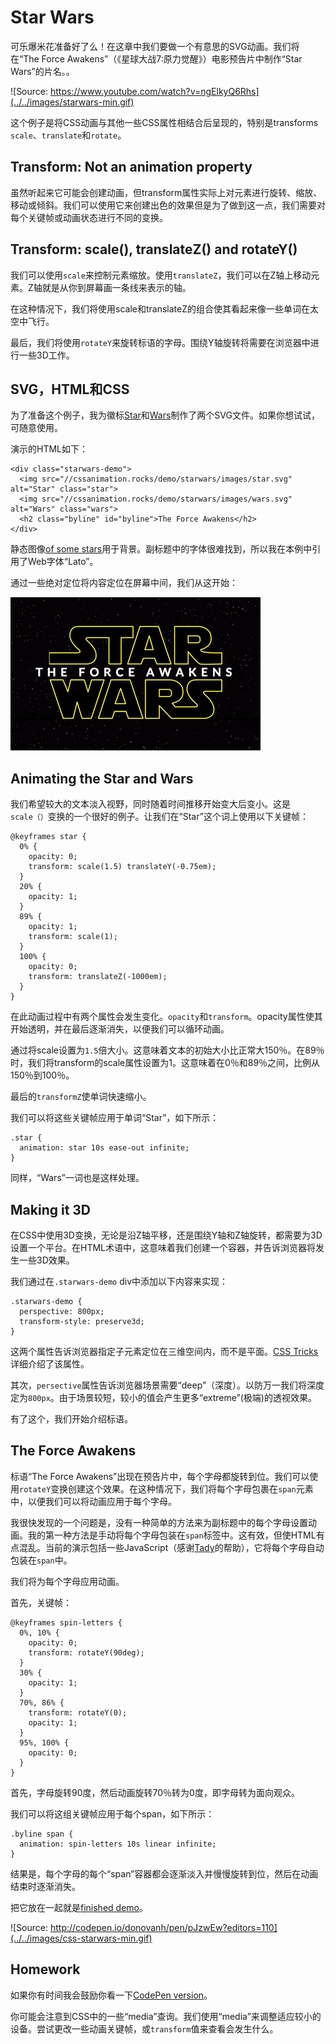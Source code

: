 # Star Wars

可乐爆米花准备好了么！在这章中我们要做一个有意思的SVG动画。我们将在“The Force Awakens”（《星球大战7:原力觉醒》）电影预告片中制作“Star Wars”的片名。。

![Source: https://www.youtube.com/watch?v=ngElkyQ6Rhs](../../images/starwars-min.gif)

这个例子是将CSS动画与其他一些CSS属性相结合后呈现的，特别是transforms `scale`、`translate`和`rotate`。

## Transform: Not an animation property

虽然听起来它可能会创建动画，但transform属性实际上对元素进行旋转、缩放、移动或倾斜。我们可以使用它来创建出色的效果但是为了做到这一点，我们需要对每个关键帧或动画状态进行不同的变换。

## Transform: scale(), translateZ() and rotateY()

我们可以使用`scale`来控制元素缩放。使用`translateZ`，我们可以在Z轴上移动元素。Z轴就是从你到屏幕画一条线来表示的轴。

在这种情况下，我们将使用scale和translateZ的组合使其看起来像一些单词在太空中飞行。

最后，我们将使用`rotateY`来旋转标语的字母。围绕Y轴旋转将需要在浏览器中进行一些3D工作。

## SVG，HTML和CSS

为了准备这个例子，我为徽标[Star](https://cssanimation.rocks/demo/starwars/images/star.svg)和[Wars](https://cssanimation.rocks/demo/starwars/images/wars.svg)制作了两个SVG文件。如果你想试试，可随意使用。

演示的HTML如下：

    <div class="starwars-demo">
      <img src="//cssanimation.rocks/demo/starwars/images/star.svg" alt="Star" class="star">
      <img src="//cssanimation.rocks/demo/starwars/images/wars.svg" alt="Wars" class="wars">
      <h2 class="byline" id="byline">The Force Awakens</h2>
    </div>

静态图像[of some stars](https://cssanimation.rocks/demo/starwars/images/bg.jpg)用于背景。副标题中的字体很难找到，所以我在本例中引用了Web字体“Lato”。

通过一些绝对定位将内容定位在屏幕中间，我们从这开始：

![](../../images/starwars.png)

## Animating the Star and Wars

我们希望较大的文本淡入视野，同时随着时间推移开始变大后变小。这是`scale（）`变换的一个很好的例子。让我们在“Star”这个词上使用以下关键帧：

    @keyframes star {
      0% {
        opacity: 0;
        transform: scale(1.5) translateY(-0.75em);
      }
      20% {
        opacity: 1;
      }
      89% {
        opacity: 1;
        transform: scale(1);
      }
      100% {
        opacity: 0;
        transform: translateZ(-1000em);
      }
    }

在此动画过程中有两个属性会发生变化。`opacity`和`transform`。opacity属性使其开始透明，并在最后逐渐消失，以便我们可以循环动画。

通过将scale设置为`1.5`倍大小。这意味着文本的初始大小比正常大150％。在89％时，我们将transform的scale属性设置为1。这意味着在0％和89％之间，比例从150％到100％。

最后的`transformZ`使单词快速缩小。

我们可以将这些关键帧应用于单词“Star”，如下所示：

    .star {
      animation: star 10s ease-out infinite;
    }

同样，“Wars”一词也是这样处理。

## Making it 3D

在CSS中使用3D变换，无论是沿Z轴平移，还是围绕Y轴和Z轴旋转，都需要为3D设置一个平台。在HTML术语中，这意味着我们创建一个容器，并告诉浏览器将发生一些3D效果。

我们通过在`.starwars-demo` div中添加以下内容来实现：

    .starwars-demo {
      perspective: 800px;
      transform-style: preserve3d;
    }

这两个属性告诉浏览器指定子元素定位在三维空间内，而不是平面。[CSS Tricks](https://css-tricks.com/almanac/properties/t/transform-style/)详细介绍了该属性。

其次，`persective`属性告诉浏览器场景需要“deep”（深度）。以防万一我们将深度定为`800px`。由于场景较短，较小的值会产生更多“extreme”(极端)的透视效果。

有了这个，我们开始介绍标语。

## The Force Awakens

标语“The Force Awakens”出现在预告片中，每个字母都旋转到位。我们可以使用`rotateY`变换创建这个效果。在这种情况下，我们将每个字母包裹在`span`元素中，以便我们可以将动画应用于每个字母。

我很快发现的一个问题是，没有一种简单的方法来为副标题中的每个字母设置动画。我的第一种方法是手动将每个字母包装在`span`标签中。这有效，但使HTML有点混乱。当前的演示包括一些JavaScript（感谢[Tady](https://twitter.com/tadywankenobi)的帮助），它将每个字母自动包装在`span`中。

我们将为每个字母应用动画。

首先，关键帧：

    @keyframes spin-letters {
      0%, 10% {
        opacity: 0;
        transform: rotateY(90deg);
      }
      30% {
        opacity: 1;
      }
      70%, 86% {
        transform: rotateY(0);
        opacity: 1;
      }
      95%, 100% {
        opacity: 0;
      }
    }

首先，字母旋转90度，然后动画旋转70％转为0度，即字母转为面向观众。

我们可以将这组关键帧应用于每个span，如下所示：

    .byline span {
      animation: spin-letters 10s linear infinite;
    }

结果是，每个字母的每个“span”容器都会逐渐淡入并慢慢旋转到位，然后在动画结束时逐渐消失。

把它放在一起就是[finished demo](http://codepen.io/donovanh/pen/pJzwEw?editors=110)。

![Source: http://codepen.io/donovanh/pen/pJzwEw?editors=110](../../images/css-starwars-min.gif)

## Homework

如果你有时间我会鼓励你看一下[CodePen version](http://codepen.io/donovanh/pen/pJzwEw?editors=110)。

你可能会注意到CSS中的一些“media”查询。我们使用“media”来调整适应较小的设备。尝试更改一些动画关键帧，或`transform`值来查看会发生什么。
